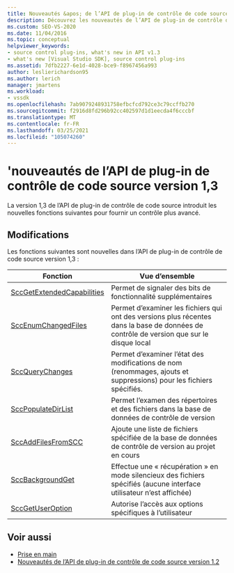 ```yaml
---
title: Nouveautés &apos; de l’API de plug-in de contrôle de code source 1,3
description: Découvrez les nouveautés de l’API de plug-in de contrôle de code source version 1,3, qui introduit les nouvelles fonctions pour fournir un contrôle plus avancé.
ms.custom: SEO-VS-2020
ms.date: 11/04/2016
ms.topic: conceptual
helpviewer_keywords:
- source control plug-ins, what's new in API v1.3
- what's new [Visual Studio SDK], source control plug-ins
ms.assetid: 7dfb2227-6e1d-4028-bce9-f8967456a993
author: leslierichardson95
ms.author: lerich
manager: jmartens
ms.workload:
- vssdk
ms.openlocfilehash: 7ab9079248931758efbcfcd792ce3c79ccffb270
ms.sourcegitcommit: f2916d8fd296b92cc402597d1d1eecda4f6cccbf
ms.translationtype: MT
ms.contentlocale: fr-FR
ms.lasthandoff: 03/25/2021
ms.locfileid: "105074260"
---
```

# <a name="what39s-new-in-the-source-control-plug-in-api-version-13"></a>&#39;nouveautés de l’API de plug-in de contrôle de code source version 1,3
La version 1,3 de l’API de plug-in de contrôle de code source introduit les nouvelles fonctions suivantes pour fournir un contrôle plus avancé.

## <a name="changes"></a>Modifications
 Les fonctions suivantes sont nouvelles dans l’API de plug-in de contrôle de code source version 1,3 :

|Fonction|Vue d’ensemble|
|--------------|--------------|
|[SccGetExtendedCapabilities](../../extensibility/sccgetextendedcapabilities-function.md)|Permet de signaler des bits de fonctionnalité supplémentaires|
|[SccEnumChangedFiles](../../extensibility/sccenumchangedfiles-function.md)|Permet d’examiner les fichiers qui ont des versions plus récentes dans la base de données de contrôle de version que sur le disque local|
|[SccQueryChanges](../../extensibility/sccquerychanges-function.md)|Permet d’examiner l’état des modifications de nom (renommages, ajouts et suppressions) pour les fichiers spécifiés.|
|[SccPopulateDirList](../../extensibility/sccpopulatedirlist-function.md)|Permet l’examen des répertoires et des fichiers dans la base de données de contrôle de version|
|[SccAddFilesFromSCC](../../extensibility/sccaddfilesfromscc-function.md)|Ajoute une liste de fichiers spécifiée de la base de données de contrôle de version au projet en cours|
|[SccBackgroundGet](../../extensibility/sccbackgroundget-function.md)|Effectue une « récupération » en mode silencieux des fichiers spécifiés (aucune interface utilisateur n’est affichée)|
|[SccGetUserOption](../../extensibility/sccgetuseroption-function.md)|Autorise l’accès aux options spécifiques à l’utilisateur|

## <a name="see-also"></a>Voir aussi
- [Prise en main](../../extensibility/internals/getting-started-with-source-control-plug-ins.md)
- [Nouveautés de l’API de plug-in de contrôle de code source version 1.2](../../extensibility/internals/what-s-new-in-the-source-control-plug-in-api-version-1-2.md)
